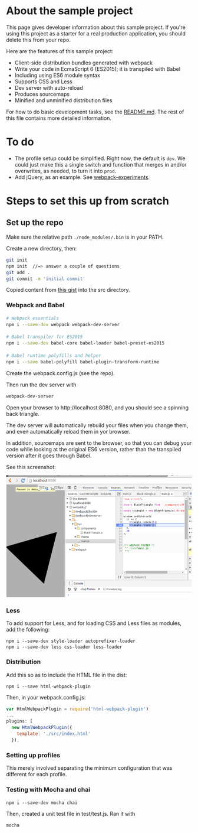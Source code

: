 # About the sample project

This page gives developer information about this sample project.
If you're using this project as a starter for a real production
application, you should delete this from your repo.

Here are the features of this sample project:

* Client-side distribution bundles generated with webpack
* Write your code in EcmaScript 6 (ES2015); it is transpiled with
  Babel
* Including using ES6 module syntax
* Supports CSS and Less
* Dev server with auto-reload
* Produces sourcemaps
* Minified and unminified distribution files

For how to do basic development tasks, see the [README.md](README.md).
The rest of this file contains more detailed information.



# To do

* The profile setup could be simplified. Right now, the default is `dev`.
  We could just make this a single switch and  function that merges in
  and/or overwrites, as needed, to turn it into `prod`.
* Add jQuery, as an example. See 
  [webpack-experiments](https://github.com/Klortho/webpack-experiments/blob/master/webpack.config.js).

# Steps to set this up from scratch

## Set up the repo

Make sure the relative path `./node_modules/.bin` is in your
PATH.

Create a new directory, then:

```bash
git init
npm init  //=> answer a couple of questions
git add . 
git commit -m 'initial commit'
```

Copied content from [this 
gist]( https://gist.github.com/jamesknelson/9b7db05268e747b4aa4d)
into the src directory.

### Webpack and Babel

```bash
# Webpack essentials
npm i --save-dev webpack webpack-dev-server 

# Babel transpiler for ES2015
npm i --save-dev babel-core babel-loader babel-preset-es2015

# Babel runtime polyfills and helper
npm i --save babel-polyfill babel-plugin-transform-runtime
```

Create the webpack.config.js (see the repo).

Then run the dev server with

```bash
webpack-dev-server
```

Open your browser to http://localhost:8080, and you should see
a spinning back triangle.

The dev server will automatically rebuild your files when you
change them, and even automatically reload them in yor browser.

In addition, sourcemaps are sent to the browser, so that you 
can debug your code while looking at the original ES6 version,
rather than the transpiled version after it goes through Babel.

See this screenshot:

![Sourcemap screenshot](sourcemap.png?raw=true "Sourcemaps")

### Less

To add support for Less, and for loading CSS and Less files as
modules, add the following:

```
npm i --save-dev style-loader autoprefixer-loader
npm i --save-dev less css-loader less-loader
```

### Distribution

Add this so as to include the HTML file in the dist:

```
npm i --save html-webpack-plugin
```

Then, in your webpack.config.js:

```javascript
var HtmlWebpackPlugin = require('html-webpack-plugin')
...
plugins: [
  new HtmlWebpackPlugin({
    template: './src/index.html'
  }),
```

### Setting up profiles

This merely involved separating the minimum configuration that
was different for each profile. 


### Testing with Mocha and chai

```
npm i --save-dev mocha chai
```

Then, created a unit test file in test/test.js. Ran it with

```
mocha
```